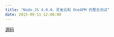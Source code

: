 ```yaml
---
title: "Node.JS 4.0.0，灵雀云和 OneAPM 的整合测试"
date: 2015-09-11 12:00:00
---
```


[源码](https://github.com/longtian/hello_alauda)
